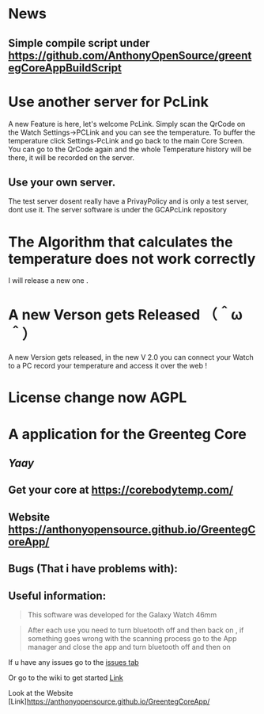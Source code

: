  # News
 
 ## Simple compile script under https://github.com/AnthonyOpenSource/greentegCoreAppBuildScript
 
 # Use another server for PcLink
 A new Feature is here, let's welcome PcLink.
 Simply scan the QrCode on the Watch Settings->PCLink and you can see the temperature.
 To buffer the temperature click Settings-PcLink and go back to the main Core Screen.
 You can go to the QrCode again and the whole Temperature history will be there, it will be recorded on the server.
 ## Use your own server.
 The test server dosent really have a PrivayPolicy and is only a test server, dont use it.
 The server software is under the GCAPcLink repository
 
 # The Algorithm that calculates the temperature does not work correctly
 I will release a new one . 


# A new Verson gets Released （＾ω＾）
A new Version gets released, in the new V 2.0 you can connect your Watch to a PC record your temperature and access it over the web !


# License change now AGPL

# A application for the Greenteg Core
## _______________Yaay_______________

## Get your core at https://corebodytemp.com/

## Website https://anthonyopensource.github.io/GreentegCoreApp/

## Bugs (That i have problems with):

## Useful information:

> This software was developed for the Galaxy Watch 46mm

> After each use you need to turn bluetooth off and then back on , if something goes wrong with the scanning process go to the App manager and close the app and turn bluetooth off and then on





If u have any issues go to the
<a href="https://github.com/AnthonyOpenSource/GreentegCoreApp/issues"> issues tab</a>

Or go to the wiki to get started [Link](https://github.com/AnthonyOpenSource/GreentegCoreApp/wiki)

Look at the Website [Link]https://anthonyopensource.github.io/GreentegCoreApp/
